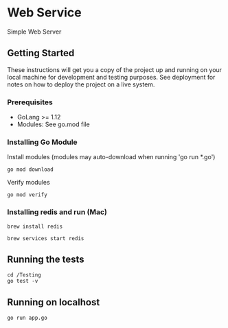 # Web Service

Simple Web Server 

## Getting Started

These instructions will get you a copy of the project up and running on your local machine for development and testing purposes. See deployment for notes on how to deploy the project on a live system.

### Prerequisites

*  GoLang >= 1.12
*  Modules: See go.mod file

### Installing Go Module

Install modules (modules may auto-download when running 'go run *.go')
```
go mod download
```

Verify modules
```
go mod verify
```

### Installing redis and run (Mac)
```
brew install redis

brew services start redis
```

## Running the tests
```
cd /Testing
go test -v
```

## Running on localhost
```
go run app.go
```
